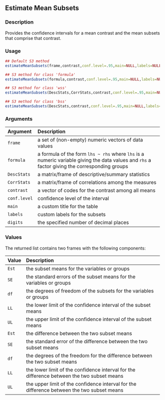 ## Estimate Mean Subsets

### Description

Provides the confidence intervals for a mean contrast and the mean subsets that comprise that contrast.

### Usage

```r
## Default S3 method
estimateMeanSubsets(frame,contrast,conf.level=.95,main=NULL,labels=NULL,digits=3)

## S3 method for class 'formula'
estimateMeanSubsets(formula,contrast,conf.level=.95,main=NULL,labels=NULL,digits=3)

## S3 method for class 'wss'
estimateMeanSubsets(DescStats,CorrStats,contrast,conf.level=.95,main=NULL,labels=NULL,digits=3)

## S3 method for class 'bss'
estimateMeanSubsets(DescStats,contrast,conf.level=.95,main=NULL,labels=NULL,digits=3)
```

### Arguments

Argument | Description
:-- | :--
```frame``` | a set of (non-empty) numeric vectors of data values
```formula``` | a formula of the form `lhs ~ rhs` where `lhs` is a numeric variable giving the data values and `rhs` a factor giving the corresponding groups
```DescStats```  | a matrix/frame of descriptive/summary statistics
```CorrStats``` | a matrix/frame of correlations among the measures
```contrast``` | a vector of codes for the contrast among all means
```conf.level``` | confidence level of the interval
```main``` | a custom title for the table
```labels``` | custom labels for the subsets
```digits``` | the specified number of decimal places

### Values

The returned list contains two frames with the following components:

Value | Description
:-- | :--
```Est``` | the subset means for the variables or groups
```SE``` | the standard errors of the subset means for the variables or groups
```df``` | the degrees of freedom of the subsets for the variables or groups
```LL``` | the lower limit of the confidence interval of the subset means
```UL``` | the upper limit of the confidence interval of the subset means
```Est``` | the difference between the two subset means
```SE``` | the standard error of the difference between the two subset means
```df``` | the degrees of the freedom for the difference between the two subset means
```LL``` | the lower limit of the confidence interval for the difference between the two subset means
```UL``` | the upper limit of the confidence interval for the difference between the two subset means